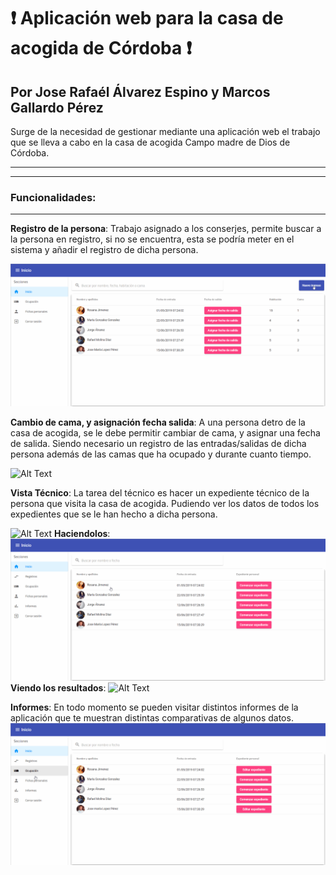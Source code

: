 
# :exclamation: Aplicación web para la casa de acogida de Córdoba :exclamation:

## Por Jose Rafaél Álvarez Espino y Marcos Gallardo Pérez

Surge de la necesidad de gestionar mediante una aplicación web el trabajo que se lleva a cabo en la casa de acogida Campo madre de Dios de Córdoba.

------------


------------

 ### Funcionalidades:

------------
**Registro de la persona**: Trabajo asignado a los conserjes, permite buscar a la persona en registro, si no se encuentra, esta se podría meter en el sistema y añadir el registro de dicha persona.

![Alt Text](imgReadme/1.Registro&#32;Persona.gif)

**Cambio de cama, y asignación fecha salida**: A una persona detro de la casa de acogida, se le debe permitir cambiar de cama, y asignar una fecha de salida. Siendo necesario un registro de las entradas/salidas de dicha persona además de las camas que ha ocupado y durante cuanto tiempo.

![Alt Text](imgReadme/3.OcupacionYAbandonoCama.gif)

**Vista Técnico**: La tarea del técnico es hacer un expediente técnico de la persona que visita la casa de acogida. Pudiendo ver los datos de todos los expedientes que se le han hecho a dicha persona. 

![Alt Text](imgReadme/4.Vista&#32;Técnico.gif)
**Haciendolos**:
![Alt Text](imgReadme/5.Comenzar&#32;expediente.gif)
**Viendo los resultados**:
![Alt Text](imgReadme/6.Comenzar&#32;y&#32;ver&#32;expediente.gif)

**Informes**: En todo momento se pueden visitar distintos informes de la aplicación que te muestran distintas comparativas de algunos datos.
![Alt Text](imgReadme/7.Informes.gif)

